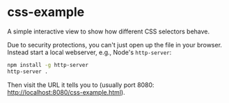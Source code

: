 css-example
===========

A simple interactive view to show how different CSS selectors behave.

Due to security protections, you can't just open up the file in your browser. Instead start a local webserver, e.g., Node's `http-server`:

```sh
npm install -g http-server
http-server .
```

Then visit the URL it tells you to (usually port 8080: [http://localhost:8080/css-example.html](http://localhost:8080/css-example.html)).
